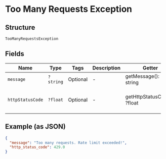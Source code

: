 
# Too Many Requests Exception

## Structure

`TooManyRequestsException`

## Fields

| Name | Type | Tags | Description | Getter | Setter |
|  --- | --- | --- | --- | --- | --- |
| `message` | `?string` | Optional | - | getMessage(): ?string | setMessage(?string message): void |
| `httpStatusCode` | `?float` | Optional | - | getHttpStatusCode(): ?float | setHttpStatusCode(?float httpStatusCode): void |

## Example (as JSON)

```json
{
  "message": "Too many requests. Rate limit exceeded!",
  "http_status_code": 429.0
}
```

